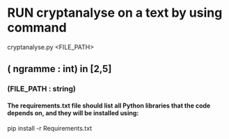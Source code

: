 # RUN cryptanalyse on a text by using command
 cryptanalyse.py  <ngramm> <FILE_PATH>
## ( ngramme : int) in [2,5]
### (FILE_PATH : string)

#### The requirements.txt file should list all Python libraries that the code depends on, and they will be installed using:
pip install -r Requirements.txt
